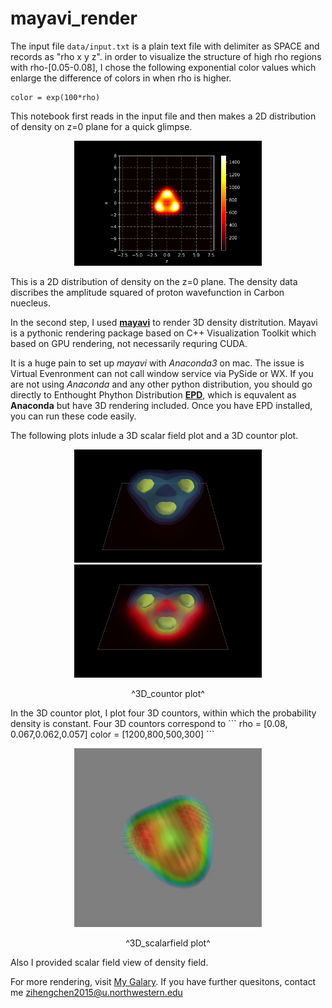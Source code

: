 # mayavi_render
The input file ```data/input.txt``` is a plain text file with delimiter as SPACE and records as "rho x y z". in order to visualize the structure of high rho regions with rho-[0.05-0.08], I chose the following exponential color values which enlarge the difference of colors in when rho is higher.
```
color = exp(100*rho)
```

This notebook first reads in the input file and then makes a 2D distribution of density on z=0 plane for a quick glimpse.
<p align="center">
<img src="plot/2D_centerslice.png" width="300">
</p>
This is a 2D distribution of density on the z=0 plane. The density data discribes the amplitude squared of proton wavefunction in Carbon nuecleus.

In the second step, I used [**mayavi**](http://docs.enthought.com/mayavi/mayavi/) to render 3D density distritution. Mayavi is a pythonic rendering package based on C++ Visualization Toolkit which based on GPU rendering, not necessarily requring CUDA.

It is a huge pain to set up *mayavi* with *Anaconda3* on mac. The issue is Virtual Evenronment can not call window service via PySide or WX. If you are not using *Anaconda* and any other python distribution, you should go directly to Enthought Phython Distribution [**EPD**](https://www.enthought.com), which is equvalent as **Anaconda** but have 3D rendering included. Once you have EPD installed, you can run these code easily.


The following plots inlude a 3D scalar field plot and a 3D countor plot.

<p align="center">
<img src="plot/3D_countor1.png" width="300"><img src="plot/3D_countor2.png" width="300">
</p>
<p align="center">
^3D_countor plot^
</p>
In the 3D countor plot, I plot four 3D countors, within which the probability density is constant. Four 3D countors correspond to 
```
rho   = [0.08, 0.067,0.062,0.057]
color = [1200,800,500,300] 
```
<p align="center">
<img src="plot/3D_scalarfield.png" width="300">
</p>
<p align="center">
^3D_scalarfield plot^
</p>
Also I provided scalar field view of density field.

For more rendering, visit [My Galary](https://galleryziheng.wordpress.com). If you have further quesitons, contact me  zihengchen2015@u.northwestern.edu
